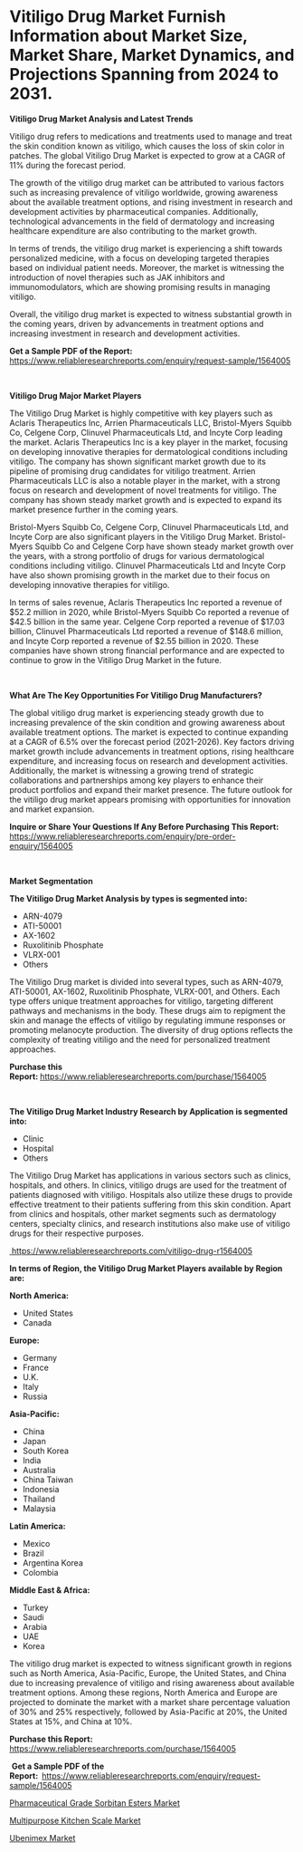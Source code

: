 <p><h1>Vitiligo Drug Market Furnish Information about Market Size, Market Share, Market Dynamics, and Projections Spanning from 2024 to 2031.</h1></p><p><strong>Vitiligo Drug Market Analysis and Latest Trends</strong></p>
<p><p>Vitiligo drug refers to medications and treatments used to manage and treat the skin condition known as vitiligo, which causes the loss of skin color in patches. The global Vitiligo Drug Market is expected to grow at a CAGR of 11% during the forecast period.</p><p>The growth of the vitiligo drug market can be attributed to various factors such as increasing prevalence of vitiligo worldwide, growing awareness about the available treatment options, and rising investment in research and development activities by pharmaceutical companies. Additionally, technological advancements in the field of dermatology and increasing healthcare expenditure are also contributing to the market growth.</p><p>In terms of trends, the vitiligo drug market is experiencing a shift towards personalized medicine, with a focus on developing targeted therapies based on individual patient needs. Moreover, the market is witnessing the introduction of novel therapies such as JAK inhibitors and immunomodulators, which are showing promising results in managing vitiligo.</p><p>Overall, the vitiligo drug market is expected to witness substantial growth in the coming years, driven by advancements in treatment options and increasing investment in research and development activities.</p></p>
<p><strong>Get a Sample PDF of the Report:&nbsp;</strong> <a href="https://www.reliableresearchreports.com/enquiry/request-sample/1564005">https://www.reliableresearchreports.com/enquiry/request-sample/1564005</a></p>
<p>&nbsp;</p>
<p><strong>Vitiligo Drug Major Market Players</strong></p>
<p><p>The Vitiligo Drug Market is highly competitive with key players such as Aclaris Therapeutics Inc, Arrien Pharmaceuticals LLC, Bristol-Myers Squibb Co, Celgene Corp, Clinuvel Pharmaceuticals Ltd, and Incyte Corp leading the market. Aclaris Therapeutics Inc is a key player in the market, focusing on developing innovative therapies for dermatological conditions including vitiligo. The company has shown significant market growth due to its pipeline of promising drug candidates for vitiligo treatment. Arrien Pharmaceuticals LLC is also a notable player in the market, with a strong focus on research and development of novel treatments for vitiligo. The company has shown steady market growth and is expected to expand its market presence further in the coming years.</p><p>Bristol-Myers Squibb Co, Celgene Corp, Clinuvel Pharmaceuticals Ltd, and Incyte Corp are also significant players in the Vitiligo Drug Market. Bristol-Myers Squibb Co and Celgene Corp have shown steady market growth over the years, with a strong portfolio of drugs for various dermatological conditions including vitiligo. Clinuvel Pharmaceuticals Ltd and Incyte Corp have also shown promising growth in the market due to their focus on developing innovative therapies for vitiligo.</p><p>In terms of sales revenue, Aclaris Therapeutics Inc reported a revenue of $52.2 million in 2020, while Bristol-Myers Squibb Co reported a revenue of $42.5 billion in the same year. Celgene Corp reported a revenue of $17.03 billion, Clinuvel Pharmaceuticals Ltd reported a revenue of $148.6 million, and Incyte Corp reported a revenue of $2.55 billion in 2020. These companies have shown strong financial performance and are expected to continue to grow in the Vitiligo Drug Market in the future.</p></p>
<p>&nbsp;</p>
<p><strong>What Are The Key Opportunities For Vitiligo Drug Manufacturers?</strong></p>
<p><p>The global vitiligo drug market is experiencing steady growth due to increasing prevalence of the skin condition and growing awareness about available treatment options. The market is expected to continue expanding at a CAGR of 6.5% over the forecast period (2021-2026). Key factors driving market growth include advancements in treatment options, rising healthcare expenditure, and increasing focus on research and development activities. Additionally, the market is witnessing a growing trend of strategic collaborations and partnerships among key players to enhance their product portfolios and expand their market presence. The future outlook for the vitiligo drug market appears promising with opportunities for innovation and market expansion.</p></p>
<p><strong>Inquire or Share Your Questions If Any Before Purchasing This Report:</strong> <a href="https://www.reliableresearchreports.com/enquiry/pre-order-enquiry/1564005">https://www.reliableresearchreports.com/enquiry/pre-order-enquiry/1564005</a></p>
<p>&nbsp;</p>
<p><strong>Market Segmentation</strong></p>
<p><strong>The Vitiligo Drug Market Analysis by types is segmented into:</strong></p>
<p><ul><li>ARN-4079</li><li>ATI-50001</li><li>AX-1602</li><li>Ruxolitinib Phosphate</li><li>VLRX-001</li><li>Others</li></ul></p>
<p><p>The Vitiligo Drug market is divided into several types, such as ARN-4079, ATI-50001, AX-1602, Ruxolitinib Phosphate, VLRX-001, and Others. Each type offers unique treatment approaches for vitiligo, targeting different pathways and mechanisms in the body. These drugs aim to repigment the skin and manage the effects of vitiligo by regulating immune responses or promoting melanocyte production. The diversity of drug options reflects the complexity of treating vitiligo and the need for personalized treatment approaches.</p></p>
<p><strong>Purchase this Report:&nbsp;</strong><a href="https://www.reliableresearchreports.com/purchase/1564005">https://www.reliableresearchreports.com/purchase/1564005</a></p>
<p>&nbsp;</p>
<p><strong>The Vitiligo Drug Market Industry Research by Application is segmented into:</strong></p>
<p><ul><li>Clinic</li><li>Hospital</li><li>Others</li></ul></p>
<p><p>The Vitiligo Drug Market has applications in various sectors such as clinics, hospitals, and others. In clinics, vitiligo drugs are used for the treatment of patients diagnosed with vitiligo. Hospitals also utilize these drugs to provide effective treatment to their patients suffering from this skin condition. Apart from clinics and hospitals, other market segments such as dermatology centers, specialty clinics, and research institutions also make use of vitiligo drugs for their respective purposes.</p></p>
<p><a href="https://www.reliableresearchreports.com/vitiligo-drug-r1564005">&nbsp;https://www.reliableresearchreports.com/vitiligo-drug-r1564005</a></p>
<p><strong>In terms of Region, the Vitiligo Drug Market Players available by Region are:</strong></p>
<p>
    <p> <strong> North America: </strong>
        <ul>
            <li>United States</li>
            <li>Canada</li>
        </ul>
        </p> 
    <p> <strong> Europe: </strong>
        <ul>
            <li>Germany</li>
            <li>France</li>
            <li>U.K.</li>
            <li>Italy</li>
            <li>Russia</li>
        </ul>
        </p> 
    <p> <strong> Asia-Pacific: </strong>
        <ul>
            <li>China</li>
            <li>Japan</li>
            <li>South Korea</li>
            <li>India</li>
            <li>Australia</li>
            <li>China Taiwan</li>
            <li>Indonesia</li>
            <li>Thailand</li>
            <li>Malaysia</li>
        </ul>
        </p> 
    <p> <strong> Latin America: </strong>
        <ul>
            <li>Mexico</li>
            <li>Brazil</li>
            <li>Argentina Korea</li>
            <li>Colombia</li>
        </ul>
        </p> 
    <p> <strong> Middle East & Africa: </strong>
        <ul>
            <li>Turkey</li>
            <li>Saudi</li>
            <li>Arabia</li>
            <li>UAE</li>
            <li>Korea</li>
        </ul>
    </p>
    </p>
<p><p>The vitiligo drug market is expected to witness significant growth in regions such as North America, Asia-Pacific, Europe, the United States, and China due to increasing prevalence of vitiligo and rising awareness about available treatment options. Among these regions, North America and Europe are projected to dominate the market with a market share percentage valuation of 30% and 25% respectively, followed by Asia-Pacific at 20%, the United States at 15%, and China at 10%.</p></p>
<p><strong>Purchase this Report: </strong><a href="https://www.reliableresearchreports.com/purchase/1564005">https://www.reliableresearchreports.com/purchase/1564005</a></p>
<p>&nbsp;<strong>Get a Sample PDF of the Report:&nbsp;&nbsp;</strong><a href="https://www.reliableresearchreports.com/enquiry/request-sample/1564005">https://www.reliableresearchreports.com/enquiry/request-sample/1564005</a></p>
<p><strong></strong></p>
<p><p><a href="https://www.linkedin.com/pulse/global-pharmaceutical-grade-sorbitan-esters-market-status-2024-qll3f?trackingId=ewAVt6dfTMGnDhTDSkdvMQ%3D%3D">Pharmaceutical Grade Sorbitan Esters Market</a></p><p><a href="https://www.linkedin.com/pulse/global-multipurpose-kitchen-scale-industry-types-applications-wpuyf?trackingId=VG%2B66TbsQeqGK6eWFU3ZAw%3D%3D">Multipurpose Kitchen Scale Market</a></p><p><a href="https://github.com/zolotuy145/Market-Research-Report-List-1/blob/main/ubenimex-market.md">Ubenimex Market</a></p></p>